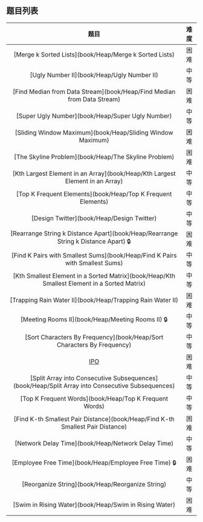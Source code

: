 ## 题目列表  
| 题目 | 难度 |  
|:---:|:---:|  
| [Merge k Sorted Lists](book/Heap/Merge k Sorted Lists) | 困难 |   
| [Ugly Number II](book/Heap/Ugly Number II) | 中等 |   
| [Find Median from Data Stream](book/Heap/Find Median from Data Stream) | 困难 |   
| [Super Ugly Number](book/Heap/Super Ugly Number) | 中等 |   
| [Sliding Window Maximum](book/Heap/Sliding Window Maximum) | 困难 |   
| [The Skyline Problem](book/Heap/The Skyline Problem) | 困难 |   
| [Kth Largest Element in an Array](book/Heap/Kth Largest Element in an Array) | 中等 |   
| [Top K Frequent Elements](book/Heap/Top K Frequent Elements) | 中等 |   
| [Design Twitter](book/Heap/Design Twitter) | 中等 |   
| [Rearrange String k Distance Apart](book/Heap/Rearrange String k Distance Apart) :lock: | 困难 |   
| [Find K Pairs with Smallest Sums](book/Heap/Find K Pairs with Smallest Sums) | 中等 |   
| [Kth Smallest Element in a Sorted Matrix](book/Heap/Kth Smallest Element in a Sorted Matrix) | 中等 |   
| [Trapping Rain Water II](book/Heap/Trapping Rain Water II) | 困难 |   
| [Meeting Rooms II](book/Heap/Meeting Rooms II) :lock: | 中等 |   
| [Sort Characters By Frequency](book/Heap/Sort Characters By Frequency) | 中等 |   
| [IPO](book/Heap/IPO) | 困难 |   
| [Split Array into Consecutive Subsequences](book/Heap/Split Array into Consecutive Subsequences) | 中等 |   
| [Top K Frequent Words](book/Heap/Top K Frequent Words) | 中等 |   
| [Find K-th Smallest Pair Distance](book/Heap/Find K-th Smallest Pair Distance) | 困难 |   
| [Network Delay Time](book/Heap/Network Delay Time) | 中等 |   
| [Employee Free Time](book/Heap/Employee Free Time) :lock: | 困难 |   
| [Reorganize String](book/Heap/Reorganize String) | 中等 |   
| [Swim in Rising Water](book/Heap/Swim in Rising Water) | 困难 |   
